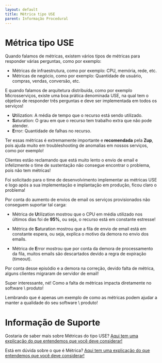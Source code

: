 ```yaml
---
layout: default
title: Métrica tipo USE 
parent: Informação Procedural
---
```

# Métrica tipo USE

Quando falamos de métricas, existem vários tipos de métricas para responder várias perguntas, como por exemplo:

- Métricas de infraestrutura, como por exemplo: CPU, memória, rede, etc.
- Métricas de negócio, como por exemplo: Quantidade de usuário, compras, vendas, conversão, etc.

E quando falamos de arquitetura distribuída, como por exemplo Microsserviços, existe uma boa prática denominada USE, na 
qual tem o objetivo de responder três perguntas e deve ser implementada em todos os serviços!

- **U**tilization: A média de tempo que o recurso está sendo utilizado.
- **S**aturation: O grau em que o recurso tem trabalho extra que não pode atender.
- **E**rror: Quantidade de falhas no recurso.

Ter essas métricas é extremamente importante e **recomendada** pela **Zup**, pois ajuda muito em troubleshooting de 
anomalias em nossos serviços, como por exemplo!

Clientes estão reclamando que está muito lento o envio de email e infelizmente o time de sustentação não consegue 
encontrar o problema, pois não tem métricas!

Foi solicitado para o time de desenvolvimento implementar as métricas USE e logo após a sua implementação e implantação 
em produção, ficou claro o problema!

Por conta do aumento de envios de email os serviços provisionados não conseguem suportar tal carga:

- Métrica de **U**tilization mostrou que o CPU em média utilizado nos últimos dias foi de **95%**, ou seja, o recurso 
está em constante estresse!

- Métrica de **S**aturation mostrou que a fila de envio de email está em constante espera, ou seja, explica o motivo da 
demora no envio dos emails.

- Métrica de **E**rror mostrou que por conta da demora de processamento da fila, muitos emails são descartados devido a 
regra de expiração (timeout).

Por conta desse episódio e a demora na correção, devido falta de métrica, alguns clientes migraram de servidor de email!

Super interessante, né! Como a falta de métricas impacta diretamente no software \ produto!

Lembrando que é apenas um exemplo de como as métricas podem ajudar a manter a qualidade do seu software \ produto!

# Informação de Suporte

Gostaria de saber mais sobre Métricas do tipo USE? [Aqui tem uma explicação do que entendemos que você deve considerar!](http://www.brendangregg.com/usemethod.html)

Está em dúvida sobre o que é Métrica? [Aqui tem uma explicação do que entendemos que você deve considerar!](../informacao_procedural/metric.md)